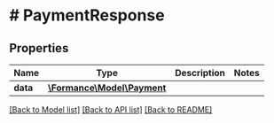# # PaymentResponse

## Properties

Name | Type | Description | Notes
------------ | ------------- | ------------- | -------------
**data** | [**\Formance\Model\Payment**](Payment.md) |  |

[[Back to Model list]](../../README.md#models) [[Back to API list]](../../README.md#endpoints) [[Back to README]](../../README.md)
